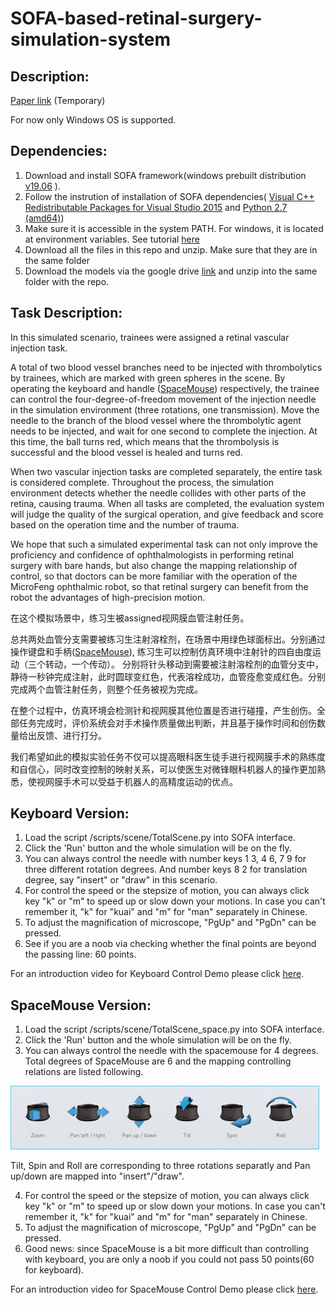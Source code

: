 # SOFA-based-retinal-surgery-simulation-system

## Description:

  [Paper link](https://www.overleaf.com/project/629b234da599cd10446b7e94) (Temporary)

  For now only Windows OS is supported.
  
## Dependencies:
  1. Download and install SOFA framework(windows prebuilt distribution [v19.06](https://github.com/sofa-framework/sofa/releases?page=2) ).
  2. Follow the instrution of installation of SOFA dependencies( [Visual C++ Redistributable Packages for Visual Studio 2015](https://www.microsoft.com/en-us/download/details.aspx?id=53587) and 
[Python 2.7 (amd64)](https://www.python.org/ftp/python/2.7.16/python-2.7.16.amd64.msi))
  3. Make sure it is accessible in the system PATH. For windows, it is located at environment variables. See tutorial [here](https://datascience.com.co/how-to-install-python-2-7-and-3-6-in-windows-10-add-python-path-281e7eae62a)
  4. Download all the files in this repo and unzip. Make sure that they are in the same folder
  5. Download the models via the google drive [link](https://drive.google.com/file/d/1rv4pEZWJ5c9ynYa9-Uq_jwFuEMhzF2js/view?usp=sharing) and unzip into the same folder with the repo.


## Task Description:
In this simulated scenario, trainees were assigned a retinal vascular injection task. 

A total of two blood vessel branches need to be injected with thrombolytics by trainees, which are marked with green spheres in the scene.
By operating the keyboard and handle ([SpaceMouse](https://3dconnexion.com/uk/spacemouse/)) respectively, the trainee can control the four-degree-of-freedom movement of the injection needle in the simulation environment (three rotations, one transmission). 
Move the needle to the branch of the blood vessel where the thrombolytic agent needs to be injected, and wait for one second to complete the injection. 
At this time, the ball turns red, which means that the thrombolysis is successful and the blood vessel is healed and turns red. 

When two vascular injection tasks are completed separately, the entire task is considered complete. 
Throughout the process, the simulation environment detects whether the needle collides with other parts of the retina, causing trauma. When all tasks are completed, the evaluation system will judge the quality of the surgical operation, and give feedback and score based on the operation time and the number of trauma. 

We hope that such a simulated experimental task can not only improve the proficiency and confidence of ophthalmologists in performing retinal surgery with bare hands, 
but also change the mapping relationship of control, so that doctors can be more familiar with the operation of the MicroFeng ophthalmic robot, so that retinal surgery can benefit from the robot the advantages of high-precision motion.

在这个模拟场景中，练习生被assigned视网膜血管注射任务。

总共两处血管分支需要被练习生注射溶栓剂，在场景中用绿色球面标出。分别通过操作键盘和手柄([SpaceMouse](https://3dconnexion.com/uk/spacemouse/)), 练习生可以控制仿真环境中注射针的四自由度运动（三个转动，一个传动）。
分别将针头移动到需要被注射溶栓剂的血管分支中，静待一秒钟完成注射，此时圆球变红色，代表溶栓成功，血管痊愈变成红色。分别完成两个血管注射任务，则整个任务被视为完成。

在整个过程中，仿真环境会检测针和视网膜其他位置是否进行碰撞，产生创伤。全部任务完成时，评价系统会对手术操作质量做出判断，并且基于操作时间和创伤数量给出反馈、进行打分。

我们希望如此的模拟实验任务不仅可以提高眼科医生徒手进行视网膜手术的熟练度和自信心，同时改变控制的映射关系，可以使医生对微锋眼科机器人的操作更加熟悉，使视网膜手术可以受益于机器人的高精度运动的优点。


## Keyboard Version:
  1. Load the script /scripts/scene/TotalScene.py into SOFA interface.
  2. Click the 'Run' button and the whole simulation will be on the fly.
  3. You can always control the needle with number keys 1 3, 4 6, 7 9 for three different rotation degrees. 
And number keys 8 2 for translation degree, say "insert" or "draw" in this scenario. 
  4. For control the speed or the stepsize of motion, you can always click key "k" or "m" to speed up or slow down your motions.
In case you can't remember it, "k" for "kuai" and "m" for "man" separately in Chinese.
  5. To adjust the magnification of microscope, "PgUp" and "PgDn" can be pressed.
  6. See if you are a noob via checking whether the final points are beyond the passing line: 60 points.

  For an introduction video for Keyboard Control Demo please click [here](https://www.youtube.com/watch?v=-Gi7CAQmXC8&list=UUBhSckzAoAqAJ7lWwTK7VVg&index=2).


## SpaceMouse Version:
  1. Load the script /scripts/scene/TotalScene_space.py into SOFA interface.
  2. Click the 'Run' button and the whole simulation will be on the fly.
  3. You can always control the needle with the spacemouse for 4 degrees. Total degrees of SpaceMouse are 6 and the mapping controlling relations are listed following. 

  ![spacemosue](./imgs/dofs.jfif)
    
  Tilt, Spin and Roll are corresponding to three rotations separatly and Pan up/down are mapped into "insert"/"draw".
    
4. For control the speed or the stepsize of motion, you can always click key "k" or "m" to speed up or slow down your motions.
    In case you can't remember it, "k" for "kuai" and "m" for "man" separately in Chinese.
5. To adjust the magnification of microscope, "PgUp" and "PgDn" can be pressed.
6. Good news: since SpaceMouse is a bit more difficult than controlling with keyboard, 
you are only a noob if you could not pass 50 points(60 for keyboard).

  For an introduction video for SpaceMouse Control Demo please click [here](https://www.youtube.com/watch?v=gn6k4969WGo&list=UUBhSckzAoAqAJ7lWwTK7VVg&index=1).
